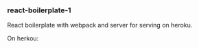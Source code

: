 ### react-boilerplate-1
React boilerplate with webpack and server for serving on heroku.  

On herkou:  
